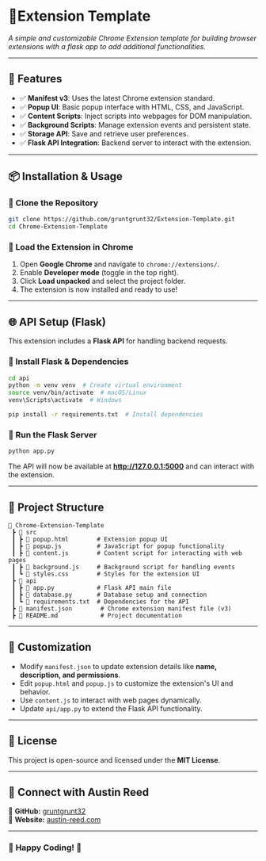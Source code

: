 # 🧩Extension Template  

_A simple and customizable Chrome Extension template for building browser extensions with a flask app to add additional functionalities._  

---

## 🚀 Features  
- ✅ **Manifest v3**: Uses the latest Chrome extension standard.  
- ✅ **Popup UI**: Basic popup interface with HTML, CSS, and JavaScript.  
- ✅ **Content Scripts**: Inject scripts into webpages for DOM manipulation.  
- ✅ **Background Scripts**: Manage extension events and persistent state.  
- ✅ **Storage API**: Save and retrieve user preferences.  
- ✅ **Flask API Integration**: Backend server to interact with the extension.  

---

## 📦 Installation & Usage  

### 🔹 Clone the Repository  
```sh
git clone https://github.com/gruntgrunt32/Extension-Template.git
cd Chrome-Extension-Template
```  

### 🔹 Load the Extension in Chrome  
1. Open **Google Chrome** and navigate to `chrome://extensions/`.  
2. Enable **Developer mode** (toggle in the top right).  
3. Click **Load unpacked** and select the project folder.  
4. The extension is now installed and ready to use!  

---

## 🌐 API Setup (Flask)  

This extension includes a **Flask API** for handling backend requests.  

### 🔹 Install Flask & Dependencies  
```sh
cd api
python -m venv venv  # Create virtual environment
source venv/bin/activate  # macOS/Linux
venv\Scripts\activate  # Windows

pip install -r requirements.txt  # Install dependencies
```  

### 🔹 Run the Flask Server  
```sh
python app.py
```  
The API will now be available at **http://127.0.0.1:5000** and can interact with the extension.  

---

## 📂 Project Structure  

```
📂 Chrome-Extension-Template
 ┣ 📂 src
 ┃ ┣ 📜 popup.html        # Extension popup UI
 ┃ ┣ 📜 popup.js          # JavaScript for popup functionality
 ┃ ┣ 📜 content.js        # Content script for interacting with web pages
 ┃ ┣ 📜 background.js     # Background script for handling events
 ┃ ┗ 📜 styles.css        # Styles for the extension UI
 ┣ 📂 api
 ┃ ┣ 📜 app.py            # Flask API main file
 ┃ ┣ 📜 database.py       # Database setup and connection
 ┃ ┗ 📜 requirements.txt  # Dependencies for the API
 ┣ 📜 manifest.json        # Chrome extension manifest file (v3)
 ┣ 📜 README.md            # Project documentation
```  

---

## 🎨 Customization  

- Modify `manifest.json` to update extension details like **name, description, and permissions**.  
- Edit `popup.html` and `popup.js` to customize the extension's UI and behavior.  
- Use `content.js` to interact with web pages dynamically.  
- Update `api/app.py` to extend the Flask API functionality.  

---

## 📜 License  
This project is open-source and licensed under the **MIT License**.  

---


## 📢 Connect with Austin Reed  
🔗 **GitHub:** [gruntgrunt32](https://github.com/gruntgrunt32)  
🔗 **Website:** [austin-reed.com](https://austin-reed.com)  

---

### 🎉 **Happy Coding!** 🚀  
